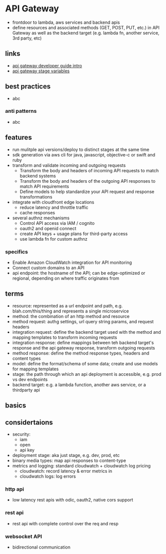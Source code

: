 # API Gateway

- frontdoor to lambda, aws services and backend apis
- define resources and associated methods (GET, POST, PUT, etc.) in API Gateway as well as the backend target (e.g. lambda fn, another service, 3rd party, etc)

## links

- [api gateway developer guide intro](http://docs.aws.amazon.com/apigateway/latest/developerguide/welcome.html)
- [api gateway stage variables](https://docs.aws.amazon.com/apigateway/latest/developerguide/amazon-api-gateway-using-stage-variables.html)

## best practices

- abc

### anti patterns

- abc

## features

- run mulitple api versions/deploy to distinct stages at the same time
- sdk generation via aws cli for java, javascript, objective-c or swift and ruby
- transform and validate incoming and outgoing requests
  - Transform the body and headers of incoming API requests to match backend systems
  - Transform the body and headers of the outgoing API responses to match API requirements
  - Define models to help standardize your API request and response transformations
- integrate with cloudfront edge locations
  - reduce latency and throttle traffic
  - cache responses
- several authnz mechanisms
  - Control API access via IAM / cognito
  - oauth2 and openid connect
  - create API keys + usage plans for third-party access
  - use lambda fn for custom authnz

### specifics

- Enable Amazon CloudWatch integration for API monitoring
- Connect custom domains to an API
- api endpoint: the hostname of the API; can be edge-optimized or regional, depending on where traffic originates from

## terms

- resource: represented as a url endpoint and path, e.g. blah.com/this/thing and represents a single microservice
- method: the combination of an http method and resource
- method request: authg settings, url query string params, and request headers
- integration request: define the backend target used with the method and mapping templates to transform incoming requests
- integration response: define mappings between teh backend target's response and the api gateway response, transform outgoing requests
- method response: define the method response types, headers and content types
- model: define the format/schema of some data; create and use models for mapping templates
- stage: the path through which an api deployment is accessible, e.g. prod vs dev endpoints
- backend target: e.g. a lambda function, another aws service, or a thirdparty api

## basics

## considertaions

- security:
  - iam
  - open
  - api key
- deployment stage: aka just stage, e.g. dev, prod, etc
- binary media types: map api responses to content-type
- metrics and logging: standard cloudwatch + cloudwatch log pricing
  - cloudwatch: record latency & error metrics in
  - cloudwatch logs: log errors

### http api

- low latency rest apis with odic, oauth2, native cors support

### rest api

- rest api with complete control over the req and resp

### websocket API

- bidirectional communication
